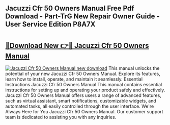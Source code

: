 ## Jacuzzi Cfr 50 Owners Manual Free Pdf Download - Part-TrG New Repair Owner Guide - User Service Edition P8A7X

# <h2><a href="http://bc57512.oget.top/?id=Jacuzzi+Cfr+50+Owners+Manual">🔗Download New 👉🔴 Jacuzzi Cfr 50 Owners Manual</a></h2>

[![Jacuzzi Cfr 50 Owners Manual new download](https://i.imgur.com/5g1atiW.png)](http://bc57512.oget.top/?id=Jacuzzi+Cfr+50+Owners+Manual)
This manual unlocks the potential of your new Jacuzzi Cfr 50 Owners Manual. Explore its features, learn how to install, operate, and maintain it seamlessly. Essential Instructions Jacuzzi Cfr 50 Owners Manual This manual contains essential instructions for setting up and operating your product safely and effectively. Jacuzzi Cfr 50 Owners Manual offers users a range of advanced features, such as virtual assistant, smart notifications, customizable widgets, and automated tasks, all easily controlled through the user interface. We're Always Here for You Jacuzzi Cfr 50 Owners Manual. Our customer support team is dedicated to assisting you with any inquiries.

